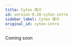 ```yaml
---
title: Cyton 简介
id: version-0.20-cyton-intro
sidebar_label: Cyton 简介
original_id: cyton-intro
---
```


Coming soon